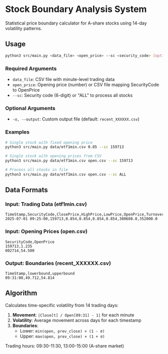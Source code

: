 # Stock Boundary Analysis System

Statistical price boundary calculator for A-share stocks using 14-day volatility patterns.

## Usage

```bash
python3 src/main.py <data_file> <open_price> --sc <security_code> [options]
```

### Required Arguments

- `data_file`: CSV file with minute-level trading data
- `open_price`: Opening price (number) or CSV file mapping SecurityCode to OpenPrice
- `--sc`: Security code (6-digit) or "ALL" to process all stocks

### Optional Arguments

- `-o, --output`: Custom output file (default: `recent_XXXXXX.csv`)

### Examples

```bash
# Single stock with fixed opening price
python3 src/main.py data/etf1min.csv 0.85 --sc 159713

# Single stock with opening prices from CSV
python3 src/main.py data/etf1min.csv open.csv --sc 159713

# Process all stocks in file
python3 src/main.py data/etf1min.csv open.csv --sc ALL
```

## Data Formats

### Input: Trading Data (etf1min.csv)
```csv
TimeStamp,SecurityCode,ClosePrice,HighPrice,LowPrice,OpenPrice,TurnoverValue,TurnoverVol
2025-07-01 09:25:00,159713,0.854,0.854,0.854,0.854,300608.0,352000.0
```

### Input: Opening Prices (open.csv)
```csv
SecurityCode,OpenPrice
159713,1.235
002714,54.500
```

### Output: Boundaries (recent_XXXXXX.csv)
```csv
TimeStamp,lowerbound,upperbound
09:31:00,49.712,54.814
```

## Algorithm

Calculates time-specific volatility from 14 trading days:

1. **Movement**: `|Close[t] / Open[09:31] - 1|` for each minute
2. **Volatility**: Average movement across days for each timestamp
3. **Boundaries**: 
   - Lower: `min(open, prev_close) × (1 - σ)`
   - Upper: `max(open, prev_close) × (1 + σ)`

Trading hours: 09:30-11:30, 13:00-15:00 (A-share market)